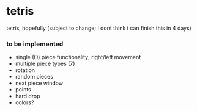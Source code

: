 # tetris
tetris, hopefully (subject to change; i dont think i can finish this in 4 days)

### to be implemented
- single (O) piece functionality; right/left movement
- multiple piece types (7)
- rotation
- random pieces
- next piece window
- points
- hard drop
- colors?
